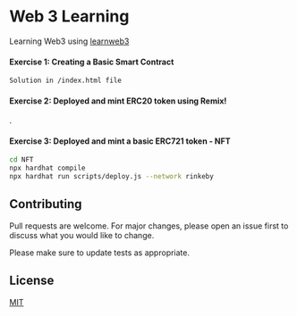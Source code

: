 # Web 3 Learning

Learning Web3 using [learnweb3](https://www.learnweb3.io/tracks/)

#### Exercise 1: Creating a Basic Smart Contract
```bash
Solution in /index.html file
```


#### Exercise 2: Deployed and mint ERC20 token using Remix! 
.

#### Exercise 3: Deployed and mint a basic ERC721 token - NFT
```bash
cd NFT
npx hardhat compile
npx hardhat run scripts/deploy.js --network rinkeby
```

## Contributing
Pull requests are welcome. For major changes, please open an issue first to discuss what you would like to change.

Please make sure to update tests as appropriate.

## License
[MIT](https://choosealicense.com/licenses/mit/)
